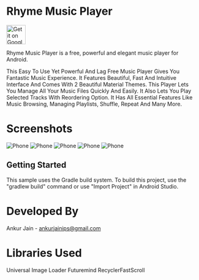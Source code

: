 # Rhyme Music Player

<a href="https://play.google.com/store/apps/details?id=mp.ajapps.musicplayerfree"><img alt="Get it on Google Play" src="https://play.google.com/intl/en_us/badges/images/generic/en-play-badge.png" height=50px/></a>

Rhyme Music Player is a free, powerful and elegant music player for Android.

This Easy To Use Yet Powerful And Lag Free Music Player Gives You Fantastic Music Experience. It Features Beautiful, Fast And Intuitive Interface And Comes With 2 Beautiful Material Themes. This Player Lets You Manage All Your Music Files Quickly And Easily. It Also Lets You Play Selected Tracks With Reordering Option. It Has All Essential Features Like Music Browsing, Managing Playlists, Shuffle, Repeat And Many More.


# Screenshots
![Phone](screenshots/5.png "Screenshot")
![Phone](screenshots/2.jpg "Screenshot")
![Phone](screenshots/1.png "Screenshot")
![Phone](screenshots/4.jpg "Screenshot")
![Phone](screenshots/3.png "Screenshot")

Getting Started
---------------

This sample uses the Gradle build system. To build this project, use the
"gradlew build" command or use "Import Project" in Android Studio.

Developed By
============
Ankur Jain - ankurjainips@gmail.com

Libraries Used
===========================
Universal Image Loader
Futuremind RecyclerFastScroll
